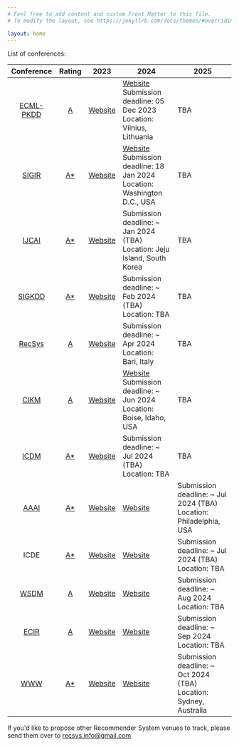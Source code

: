 ```yaml
---
# Feel free to add content and custom Front Matter to this file.
# To modify the layout, see https://jekyllrb.com/docs/themes/#overriding-theme-defaults

layout: home
---
```



List of conferences:

| Conference | Rating | 2023 | 2024 | 2025 | 
| :-: | :-: | :-: | --- | --- | 
| [ECML-PKDD](https://ecmlpkdd.org/)  | [A](http://portal.core.edu.au/conf-ranks/491/) | [Website](https://2023.ecmlpkdd.org/) | [Website](https://2024.ecmlpkdd.org/)<br>Submission deadline: 05 Dec 2023<br>Location: Vilnius, Lithuania | TBA |
| [SIGIR](https://sigir.org/)     | [A*](http://portal.core.edu.au/conf-ranks/29/)   | [Website](https://sigir.org/sigir2023/) | [Website](https://sigir-2024.github.io)<br>Submission deadline: 18 Jan 2024<br>Location: Washington D.C., USA | TBA | 
| [IJCAI](https://www.ijcai.org/) | [A*](http://portal.core.edu.au/conf-ranks/1313/) | [Website](https://ijcai-23.org/)        | Submission deadline: ~ Jan 2024 (TBA)<br>Location: Jeju Island, South Korea | TBA |
| [SIGKDD](https://www.kdd.org/)  | [A*](http://portal.core.edu.au/conf-ranks/26/)   | [Website](https://kdd.org/kdd2023/)     | Submission deadline: ~ Feb 2024 (TBA)<br>Location: TBA | TBA |
| [RecSys](https://recsys.acm.org/) | [A](http://portal.core.edu.au/conf-ranks/28/)  | [Website](https://recsys.acm.org/recsys23/) | Submission deadline: ~ Apr 2024<br>Location: Bari, Italy | TBA |
| [CIKM](http://www.cikmconference.org/) | [A](http://portal.core.edu.au/conf-ranks/25/) | [Website](https://uobevents.eventsair.com/cikm2023//) | [Website](https://www.cikm2024.org/)<br>Submission deadline: ~ Jun 2024<br>Location: Boise, Idaho, USA | TBA |
| [ICDM](https://icdm.zhonghuapu.com/) | [A*](http://portal.core.edu.au/conf-ranks/642/) | [Website](https://www.cloud-conf.net/icdm2023/) | Submission deadline: ~ Jul 2024 (TBA)<br>Location: TBA | TBA | 
| [AAAI](https://aaai.org/)       | [A*](http://portal.core.edu.au/conf-ranks/1629/) | [Website](https://aaai-23.aaai.org/)    | [Website](https://aaai.org/aaai-conference/) | Submission deadline: ~ Jul 2024 (TBA)<br>Location: Philadelphia, USA|
| ICDE                            | [A*](http://portal.core.edu.au/conf-ranks/986/)  | [Website](https://icde2023.ics.uci.edu/)| [Website](https://icde2024.github.io/) | Submission deadline: ~ Jul 2024 (TBA)<br>Location: TBA | 
| [WSDM](https://www.wsdm-conference.org/) | [A](http://portal.core.edu.au/conf-ranks/31/) | [Website](https://www.wsdm-conference.org/2023/) | [Website](https://www.wsdm-conference.org/2024/) | Submission deadline: ~ Aug 2024<br>Location: TBA |
| [ECIR](https://en.wikipedia.org/wiki/European_Conference_on_Information_Retrieval) | [A](http://portal.core.edu.au/conf-ranks/483/) | [Website](https://ecir2023.org/) | [Website](https://www.ecir2024.org/) | Submission deadline: ~ Sep 2024<br>Location: TBA|
| [WWW](https://thewebconf.org/)  | [A*](http://portal.core.edu.au/conf-ranks/1548/) | [Website](https://archives.iw3c2.org/www2023/) | [Website](https://www2024.thewebconf.org/) | Submission deadline: ~ Oct 2024 (TBA)<br>Location: Sydney, Australia | 

If you'd like to propose other Recommender System venues to track, please send them over to recsys.info@gmail.com

<!--
| AAAI?       |  | - | - | - |
| NeurIPS?     |  | - | - | - |
| ACL? ||
Journal: 
- ACM Computing Surveys
- TORS
- TOIS
- TKDE
- Frontiers in something
-->